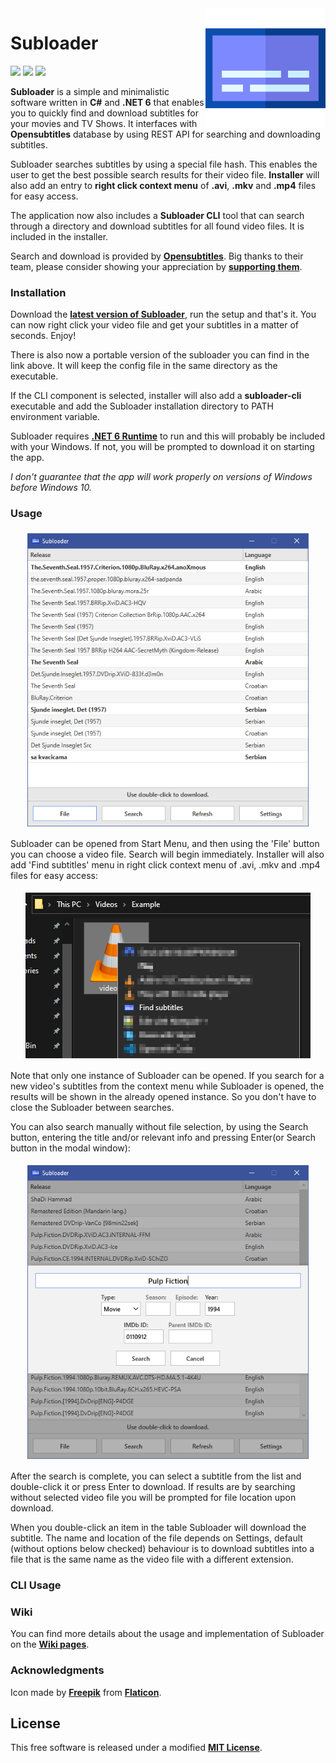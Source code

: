 <img align="right" height="192px" src="https://raw.githubusercontent.com/Valyreon/Subloader/master/subtitles.png"/>

# Subloader
![](https://img.shields.io/badge/Price-Free-brightgreen.svg)
![](https://img.shields.io/badge/License-MIT-blue.svg)
![](https://img.shields.io/badge/Release-1.6.0-blue.svg)

**Subloader** is a simple and minimalistic software written in **C#** and **.NET 6** that enables you to quickly find and download subtitles for your movies and TV Shows. It interfaces with **Opensubtitles** database by using REST API for searching and downloading subtitles.

Subloader searches subtitles by using a special file hash. This enables the user to get the best possible search results for their video file. **Installer** will also add an entry to **right click context menu** of **.avi**, **.mkv** and **.mp4** files for easy access.

The application now also includes a **Subloader CLI** tool that can search through a directory and download subtitles for all found video files. It is included in the installer.

Search and download is provided by **[Opensubtitles](http://www.opensubtitles.com/)**. Big thanks to their team, please consider showing your appreciation by **[supporting them](https://www.opensubtitles.com/en/support_us/)**.

### Installation

Download the **[latest version of Subloader](https://github.com/Valyreon/Subloader/releases/latest)**, run the setup and that's it. You can now right click your video file and get your subtitles in a matter of seconds. Enjoy!

There is also now a portable version of the subloader you can find in the link above. It will keep the config file in the same directory as the executable.

If the CLI component is selected, installer will also add a **subloader-cli** executable and add the Subloader installation directory to PATH environment variable.

Subloader requires **[.NET 6 Runtime](https://dotnet.microsoft.com/download)** to run and this will probably be included with your Windows. If not, you will be prompted to download it on starting the app.

_I don't guarantee that the app will work properly on versions of Windows before Windows 10._

### Usage

<p align="center"><img src="./Screenshots/mainView.png?raw=true" width="450" title="file sharing" align="center" hspace="5" vspace="5">

Subloader can be opened from Start Menu, and then using the 'File' button you can choose a video file. Search will begin immediately. Installer will also add 'Find subtitles' menu in right click context menu of .avi, .mkv and .mp4 files for easy access:

<p align="center"><img src="./Screenshots/contextMenu.png?raw=true" title="file sharing" align="center" hspace="5" vspace="5">

Note that only one instance of Subloader can be opened. If you search for a new video's subtitles from the context menu while Subloader is opened, the results will be shown in the already opened instance. So you don't have to close the Subloader between searches.

You can also search manually without file selection, by using the Search button, entering the title and/or relevant info and pressing Enter(or Search button in the modal window):

<p align="center"><img src="./Screenshots/searchView.png?raw=true" width="450" title="file sharing" align="center" hspace="5" vspace="5">

After the search is complete, you can select a subtitle from the list and double-click it or press Enter to download. If results are by searching without selected video file you will be prompted for file location upon download.

When you double-click an item in the table Subloader will download the subtitle. The name and location of the file depends on Settings, default (without options below checked) behaviour is to download subtitles into a file that is the same name as the video file with a different extension.

### CLI Usage



### Wiki

You can find more details about the usage and implementation of Subloader on the **[Wiki pages](https://github.com/Valyreon/Subloader/wiki)**.

### Acknowledgments

Icon made by **[Freepik](https://www.flaticon.com/authors/freepik)** from **[Flaticon](https://www.flaticon.com )**.

License
----

This free software is released under a modified **[MIT License](https://opensource.org/licenses/MIT)**.
